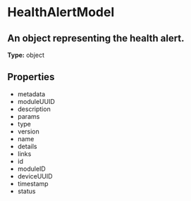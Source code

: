 # HealthAlertModel

## An object representing the health alert.

**Type:** object

## Properties
* metadata
* moduleUUID
* description
* params
* type
* version
* name
* details
* links
* id
* moduleID
* deviceUUID
* timestamp
* status
